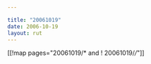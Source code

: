 ```yaml
---

title: "20061019"
date: 2006-10-19
layout: rut
---
```


[[!map pages="20061019/* and ! 20061019/*/*"]]
